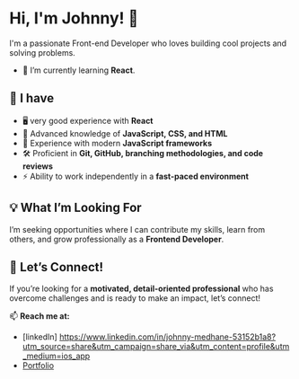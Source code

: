 # Hi, I'm Johnny! 👋  

I'm a passionate Front-end Developer who loves building cool projects and solving problems.  
- 🌱 I’m currently learning **React**.  

## 🚀 I have
- 🖥️ very good experience with **React**  
- 🎨 Advanced knowledge of **JavaScript, CSS, and HTML**  
- 🔧 Experience with modern **JavaScript frameworks**  
- 🛠️ Proficient in **Git, GitHub, branching methodologies, and code reviews**  
- ⚡ Ability to work independently in a **fast-paced environment**  

## 💡 What I’m Looking For  
I’m seeking opportunities where I can contribute my skills, learn from others, and grow professionally as a **Frontend Developer**.  

## 🤝 Let’s Connect!  
If you’re looking for a **motivated, detail-oriented professional** who has overcome challenges and is ready to make an impact, let’s connect!  

📫 **Reach me at:**  
- [linkedIn] https://www.linkedin.com/in/johnny-medhane-53152b1a8?utm_source=share&utm_campaign=share_via&utm_content=profile&utm_medium=ios_app
- [Portfolio](#)  
